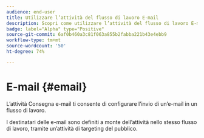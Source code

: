 ```yaml
---
audience: end-user
title: Utilizzare l’attività del flusso di lavoro E-mail
description: Scopri come utilizzare l’attività del flusso di lavoro E-mail
badge: label="Alpha" type="Positive"
source-git-commit: 6af0b460a3c81f063a855b2fabba221b43e4ebb9
workflow-type: tm+mt
source-wordcount: '50'
ht-degree: 74%

---
```



# E-mail {#email}

<!--
description, which use case you can perform (common other activities that you can link before of after the activity)

how to add and configure the activity

example of a configured activity within a workflow

-->


L’attività Consegna e-mail ti consente di configurare l’invio di un’e-mail in un flusso di lavoro.

<!-- Scheduled emails available?

This can be a single send email and sent just once, or it can be a recurring email.
* Single send emails are standard emails, sent once.
* Recurring emails allow you to send the same email multiple times to different targets over a defined period. You can aggregate the deliveries per period in order to get reports that correspond to your needs.

When linked to a scheduler, you can define recurring emails.-->

I destinatari delle e-mail sono definiti a monte dell’attività nello stesso flusso di lavoro, tramite un’attività di targeting del pubblico.

<!--The message preparation is triggered according to the workflow execution parameters. From the message dashboard, you can select whether to request or not a manual confirmation to send the message (required by default). You can start the workflow manually or place a scheduler activity in the workflow to automate execution.-->
